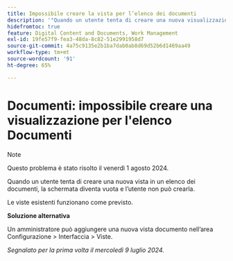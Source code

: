 ```yaml
---
title: Impossibile creare la vista per l’elenco dei documenti
description: '"Quando un utente tenta di creare una nuova visualizzazione in un elenco Documenti, la schermata diventa vuota e l’utente non può creare la visualizzazione. ”'
hidefromtoc: true
feature: Digital Content and Documents, Work Management
exl-id: 19fe57f9-fea3-48da-8c82-51e2991958d7
source-git-commit: 4a75c9135e2b1ba7dab0ab8d69d52b6d1469aa49
workflow-type: tm+mt
source-wordcount: '91'
ht-degree: 65%

---
```


# Documenti: impossibile creare una visualizzazione per l&#39;elenco Documenti

>[!NOTE]
>
>Questo problema è stato risolto il venerdì 1 agosto 2024.

Quando un utente tenta di creare una nuova vista in un elenco dei documenti, la schermata diventa vuota e l’utente non può crearla.

Le viste esistenti funzionano come previsto.

**Soluzione alternativa**

Un amministratore può aggiungere una nuova vista documento nell’area Configurazione > Interfaccia > Viste.

_Segnalato per la prima volta il mercoledì 9 luglio 2024._
